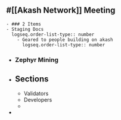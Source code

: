 ## #[[Akash Network]] Meeting
	- ### 2 Items
	- Staging Docs
	  logseq.order-list-type:: number
		- Geared to people building on akash
		  logseq.order-list-type:: number
- ### Zephyr Mining
- ## Sections
	- Validators
	- Developers
	-
-